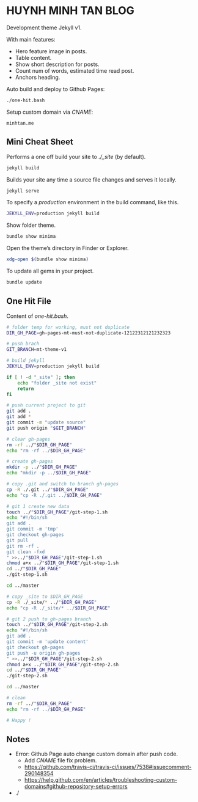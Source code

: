 # HUYNH MINH TAN BLOG

Development theme Jekyll v1.

With main features:

- Hero feature image in posts.
- Table content.
- Show short description for posts.
- Count num of words, estimated time read post.
- Anchors heading.

Auto build and deploy to Github Pages:

```bash
./one-hit.bash
```

Setup custom domain via *CNAME*:

```text
minhtan.me
```

## Mini Cheat Sheet

Performs a one off build your site to *./_site* (by default).

```bash
jekyll build
```

Builds your site any time a source file changes and serves it locally.

```bash
jekyll serve
```

To specify a *production* environment in the build command, like this.

```bash
JEKYLL_ENV=production jekyll build
```

Show folder theme.

```bash
bundle show minima
```

Open the theme’s directory in Finder or Explorer.

```bash
xdg-open $(bundle show minima)
```

To update all gems in your project.

```bash
bundle update
```

## One Hit File

Content of *one-hit.bash*.

```bash
# folder temp for working, must not duplicate
DIR_GH_PAGE=gh-pages-mt-must-not-duplicate-12122312121232323

# push brach
GIT_BRANCH=mt-theme-v1

# build jekyll
JEKYLL_ENV=production jekyll build

if [ ! -d "_site" ]; then
    echo "folder _site not exist"
    return
fi

# push current project to git
git add .
git add *
git commit -m "update source"
git push origin "$GIT_BRANCH"

# clear gh-pages
rm -rf ../"$DIR_GH_PAGE"
echo "rm -rf ../$DIR_GH_PAGE"

# create gh-pages
mkdir -p ../"$DIR_GH_PAGE"
echo "mkdir -p ../$DIR_GH_PAGE"

# copy .git and switch to branch gh-pages
cp -R ./.git ../"$DIR_GH_PAGE"
echo "cp -R ./.git ../$DIR_GH_PAGE"

# git 1 create new data
touch ../"$DIR_GH_PAGE"/git-step-1.sh
echo "#!/bin/sh
git add .
git commit -m 'tmp'
git checkout gh-pages
git pull
git rm -rf .
git clean -fxd
" >>../"$DIR_GH_PAGE"/git-step-1.sh
chmod a+x ../"$DIR_GH_PAGE"/git-step-1.sh
cd ../"$DIR_GH_PAGE"
./git-step-1.sh

cd ../master

# copy _site to $DIR_GH_PAGE
cp -R ./_site/* ../"$DIR_GH_PAGE"
echo "cp -R ./_site/* ../$DIR_GH_PAGE"

# git 2 push to gh-pages branch
touch ../"$DIR_GH_PAGE"/git-step-2.sh
echo "#!/bin/sh
git add .
git commit -m 'update content'
git checkout gh-pages
git push -u origin gh-pages 
" >>../"$DIR_GH_PAGE"/git-step-2.sh
chmod a+x ../"$DIR_GH_PAGE"/git-step-2.sh
cd ../"$DIR_GH_PAGE" 
./git-step-2.sh

cd ../master

# clean
rm -rf ../"$DIR_GH_PAGE"
echo "rm -rf ../$DIR_GH_PAGE"

# Happy !
```

## Notes

- Error: Github Page auto change custom domain after push code.
  - Add *CNAME* file fix problem.
  - https://github.com/travis-ci/travis-ci/issues/7538#issuecomment-290148354
  - https://help.github.com/en/articles/troubleshooting-custom-domains#github-repository-setup-errors
- ./
